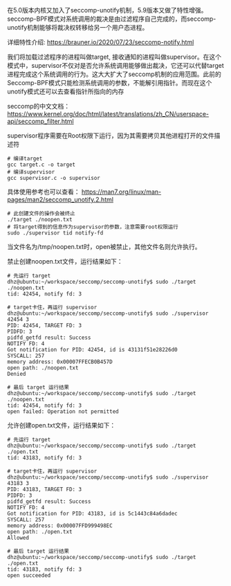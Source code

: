 在5.0版本内核又加入了seccomp-unotify机制，5.9版本又做了特性增强。seccomp-BPF模式对系统调用的裁决是由过滤程序自己完成的，而seccomp-unotify机制能够将裁决权转移给另一个用户态进程。

详细特性介绍: https://brauner.io/2020/07/23/seccomp-notify.html

我们将加载过滤程序的进程叫做target, 接收通知的进程叫做supervisor。在这个模式中，supervisor不仅对是否允许系统调用能够做出裁决，它还可以代替target进程完成这个系统调用的行为。这大大扩大了seccomp机制的应用范围。此前的Seccomp-BPF模式只能检测系统调用的参数，不能解引用指针。而现在这个unotify模式还可以去查看指针所指向的内存

seccomp的中文文档： https://www.kernel.org/doc/html/latest/translations/zh_CN/userspace-api/seccomp_filter.html

supervisor程序需要在Root权限下运行，因为其需要拷贝其他进程打开的文件描述符

    # 编译target
    gcc target.c -o target
    # 编译supervisor
    gcc supervisor.c -o supervisor

具体使用参考也可以查看： https://man7.org/linux/man-pages/man2/seccomp_unotify.2.html

    # 此创建文件的操作会被终止
    ./target ./noopen.txt
    # 将target得到的信息作为supervisor的参数，注意需要root权限运行
    sudo ./supervisor tid notify-fd

当文件名为/tmp/noopen.txt时，open被禁止，其他文件名则允许执行。

禁止创建noopen.txt文件，运行结果如下：

    # 先运行 target
    dhz@ubuntu:~/workspace/seccomp/seccomp-unotify$ sudo ./target ./noopen.txt
    tid: 42454, notify fd: 3
    
    # target卡住，再运行 supervisor
    dhz@ubuntu:~/workspace/seccomp/seccomp-unotify$ sudo ./supervisor 42454 3
    PID: 42454, TARGET FD: 3
    PIDFD: 3
    pidfd_getfd result: Success
    NOTIFY FD: 4
    Got notification for PID: 42454, id is 43131f51e28226d0
    SYSCALL: 257
    memory address: 0x00007FFECB0B457D
    open path: ./noopen.txt
    Denied

    # 最后 target 运行结果
    dhz@ubuntu:~/workspace/seccomp/seccomp-unotify$ sudo ./target ./noopen.txt
    tid: 42454, notify fd: 3
    open failed: Operation not permitted

允许创建open.txt文件，运行结果如下：

    # 先运行 target
    dhz@ubuntu:~/workspace/seccomp/seccomp-unotify$ sudo ./target ./open.txt
    tid: 43183, notify fd: 3

    # target卡住，再运行 supervisor
    dhz@ubuntu:~/workspace/seccomp/seccomp-unotify$ sudo ./supervisor 43183 3
    PID: 43183, TARGET FD: 3
    PIDFD: 3
    pidfd_getfd result: Success
    NOTIFY FD: 4
    Got notification for PID: 43183, id is 5c1443c84a6dadec
    SYSCALL: 257
    memory address: 0x00007FFD999498EC
    open path: ./open.txt
    Allowed

    # 最后 target 运行结果
    dhz@ubuntu:~/workspace/seccomp/seccomp-unotify$ sudo ./target ./open.txt
    tid: 43183, notify fd: 3
    open succeeded
